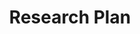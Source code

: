 ---
layout: page
title: Research Plan
nav: true
dropdown: true
children: 
    - title: Print history
      permalink: pages/research_plan/print_history
    - title: divider
    - title: Multiethnic print history
      permalink: pages/research_plan/multiethnic
    - title: divider      
    - title: Computational periodicals studies
      permalink: pages/research_plan/computational_periodical_studies
    - title: divider
    - title: Século 19 Brasil
      permalink: pages/research_plan/brasil_19th
    - title: divider

---